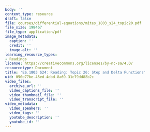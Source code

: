 ```yaml
---
body: ''
content_type: resource
draft: false
file: courses/differential-equations/mites_1803_s24_topic20.pdf
file_size: 198467
file_type: application/pdf
image_metadata:
  caption: ''
  credit: ''
  image-alt: ''
learning_resource_types:
- Readings
license: https://creativecommons.org/licenses/by-nc-sa/4.0/
resourcetype: Document
title: 'ES.1803 S24: Reading: Topic 20: Step and Delta Functions'
uid: 050e77be-45ed-4dbd-8a69-31e79dd88b2c
video_files:
  archive_url: ''
  video_captions_file: ''
  video_thumbnail_file: ''
  video_transcript_file: ''
video_metadata:
  video_speakers: ''
  video_tags: ''
  youtube_description: ''
  youtube_id: ''
---
```

